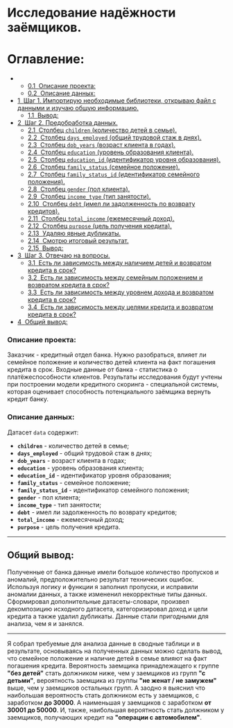 # Исследование надёжности заёмщиков.

<h1>Оглавление:<span class="tocSkip"></span></h1>
<div class="toc"><ul class="toc-item"><li><ul class="toc-item"><li><span><a href="#Описание-проекта:" data-toc-modified-id="Описание-проекта:-0.1"><span class="toc-item-num">0.1&nbsp;&nbsp;</span>Описание проекта:</a></span></li><li><span><a href="#Описание-данных:" data-toc-modified-id="Описание-данных:-0.2"><span class="toc-item-num">0.2&nbsp;&nbsp;</span>Описание данных:</a></span></li></ul></li><li><span><a href="#Шаг-1.-Импортирую-необходимые-библиотеки,-открываю-файл-с-данными-и-изучаю-общую-информацию." data-toc-modified-id="Шаг-1.-Импортирую-необходимые-библиотеки,-открываю-файл-с-данными-и-изучаю-общую-информацию.-1"><span class="toc-item-num">1&nbsp;&nbsp;</span>Шаг 1. Импортирую необходимые библиотеки, открываю файл с данными и изучаю общую информацию.</a></span><ul class="toc-item"><li><span><a href="#Вывод:" data-toc-modified-id="Вывод:-1.1"><span class="toc-item-num">1.1&nbsp;&nbsp;</span>Вывод:</a></span></li></ul></li><li><span><a href="#Шаг-2.-Предобработка-данных." data-toc-modified-id="Шаг-2.-Предобработка-данных.-2"><span class="toc-item-num">2&nbsp;&nbsp;</span>Шаг 2. Предобработка данных.</a></span><ul class="toc-item"><li><span><a href="#Столбец-children-(количество-детей-в-семье)." data-toc-modified-id="Столбец-children-(количество-детей-в-семье).-2.1"><span class="toc-item-num">2.1&nbsp;&nbsp;</span>Столбец <code>children</code> (количество детей в семье).</a></span></li><li><span><a href="#Столбец-days_employed-(общий-трудовой-стаж-в-днях)." data-toc-modified-id="Столбец-days_employed-(общий-трудовой-стаж-в-днях).-2.2"><span class="toc-item-num">2.2&nbsp;&nbsp;</span>Столбец <code>days_employed</code> (общий трудовой стаж в днях).</a></span></li><li><span><a href="#Столбец-dob_years-(возраст-клиента-в-годах)." data-toc-modified-id="Столбец-dob_years-(возраст-клиента-в-годах).-2.3"><span class="toc-item-num">2.3&nbsp;&nbsp;</span>Столбец <code>dob_years</code> (возраст клиента в годах).</a></span></li><li><span><a href="#Столбец-education-(уровень-образования-клиента)." data-toc-modified-id="Столбец-education-(уровень-образования-клиента).-2.4"><span class="toc-item-num">2.4&nbsp;&nbsp;</span>Столбец <code>education</code> (уровень образования клиента).</a></span></li><li><span><a href="#Столбец-education_id-(идентификатор-уровня-образования)." data-toc-modified-id="Столбец-education_id-(идентификатор-уровня-образования).-2.5"><span class="toc-item-num">2.5&nbsp;&nbsp;</span>Столбец <code>education_id</code> (идентификатор уровня образования).</a></span></li><li><span><a href="#Столбец-family_status-(семейное-положение)." data-toc-modified-id="Столбец-family_status-(семейное-положение).-2.6"><span class="toc-item-num">2.6&nbsp;&nbsp;</span>Столбец <code>family_status</code> (семейное положение).</a></span></li><li><span><a href="#Столбец-family_status_id-(идентификатор-семейного-положения)." data-toc-modified-id="Столбец-family_status_id-(идентификатор-семейного-положения).-2.7"><span class="toc-item-num">2.7&nbsp;&nbsp;</span>Столбец <code>family_status_id</code> (идентификатор семейного положения).</a></span></li><li><span><a href="#Столбец-gender-(пол-клиента)." data-toc-modified-id="Столбец-gender-(пол-клиента).-2.8"><span class="toc-item-num">2.8&nbsp;&nbsp;</span>Столбец <code>gender</code> (пол клиента).</a></span></li><li><span><a href="#Столбец-income_type-(тип-занятости)." data-toc-modified-id="Столбец-income_type-(тип-занятости).-2.9"><span class="toc-item-num">2.9&nbsp;&nbsp;</span>Столбец <code>income_type</code> (тип занятости).</a></span></li><li><span><a href="#Столбец-debt-(имел-ли-задолженность-по-возврату-кредитов)." data-toc-modified-id="Столбец-debt-(имел-ли-задолженность-по-возврату-кредитов).-2.10"><span class="toc-item-num">2.10&nbsp;&nbsp;</span>Столбец <code>debt</code> (имел ли задолженность по возврату кредитов).</a></span></li><li><span><a href="#Столбец-total_income-(ежемесячный-доход)." data-toc-modified-id="Столбец-total_income-(ежемесячный-доход).-2.11"><span class="toc-item-num">2.11&nbsp;&nbsp;</span>Столбец <code>total_income</code> (ежемесячный доход).</a></span></li><li><span><a href="#Столбец-purpose-(цель-получения-кредита)." data-toc-modified-id="Столбец-purpose-(цель-получения-кредита).-2.12"><span class="toc-item-num">2.12&nbsp;&nbsp;</span>Столбец <code>purpose</code> (цель получения кредита).</a></span></li><li><span><a href="#Удаляю-явные-дубликаты." data-toc-modified-id="Удаляю-явные-дубликаты.-2.13"><span class="toc-item-num">2.13&nbsp;&nbsp;</span>Удаляю явные дубликаты.</a></span></li><li><span><a href="#Смотрю-итоговый-результат." data-toc-modified-id="Смотрю-итоговый-результат.-2.14"><span class="toc-item-num">2.14&nbsp;&nbsp;</span>Смотрю итоговый результат.</a></span></li><li><span><a href="#Вывод:" data-toc-modified-id="Вывод:-2.15"><span class="toc-item-num">2.15&nbsp;&nbsp;</span>Вывод:</a></span></li></ul></li><li><span><a href="#Шаг-3.-Отвечаю-на-вопросы." data-toc-modified-id="Шаг-3.-Отвечаю-на-вопросы.-3"><span class="toc-item-num">3&nbsp;&nbsp;</span>Шаг 3. Отвечаю на вопросы.</a></span><ul class="toc-item"><li><span><a href="#Есть-ли-зависимость-между-наличием-детей-и-возвратом-кредита-в-срок?" data-toc-modified-id="Есть-ли-зависимость-между-наличием-детей-и-возвратом-кредита-в-срок?-3.1"><span class="toc-item-num">3.1&nbsp;&nbsp;</span>Есть ли зависимость между наличием детей и возвратом кредита в срок?</a></span></li><li><span><a href="#Есть-ли-зависимость-между-семейным-положением-и-возвратом-кредита-в-срок?" data-toc-modified-id="Есть-ли-зависимость-между-семейным-положением-и-возвратом-кредита-в-срок?-3.2"><span class="toc-item-num">3.2&nbsp;&nbsp;</span>Есть ли зависимость между семейным положением и возвратом кредита в срок?</a></span></li><li><span><a href="#Есть-ли-зависимость-между-уровнем-дохода-и-возвратом-кредита-в-срок?" data-toc-modified-id="Есть-ли-зависимость-между-уровнем-дохода-и-возвратом-кредита-в-срок?-3.3"><span class="toc-item-num">3.3&nbsp;&nbsp;</span>Есть ли зависимость между уровнем дохода и возвратом кредита в срок?</a></span></li><li><span><a href="#Есть-ли-зависимость-между-целями-кредита-и-возвратом-кредита-в-срок?" data-toc-modified-id="Есть-ли-зависимость-между-целями-кредита-и-возвратом-кредита-в-срок?-3.4"><span class="toc-item-num">3.4&nbsp;&nbsp;</span>Есть ли зависимость между целями кредита и возвратом кредита в срок?</a></span></li></ul></li><li><span><a href="#Общий-вывод:" data-toc-modified-id="Общий-вывод:-4"><span class="toc-item-num">4&nbsp;&nbsp;</span>Общий вывод:</a></span></li></ul></div>

### Описание проекта:
Заказчик - кредитный отдел банка. Нужно разобраться, влияет ли семейное положение и количество детей клиента на факт погашения кредита в срок. Входные данные от банка - статистика о платёжеспособности клиентов.
Результаты исследования будут учтены при построении модели кредитного скоринга - специальной системы, которая оценивает способность потенциального заёмщика вернуть кредит банку.

### Описание данных:
Датасет `data` содержит:
- **`children`** - количество детей в семье;
- **`days_employed`** - общий трудовой стаж в днях;
- **`dob_years`** - возраст клиента в годах;
- **`education`** - уровень образования клиента;
- **`education_id`** - идентификатор уровня образования;
- **`family_status`** - семейное положение;
- **`family_status_id`** - идентификатор семейного положения;
- **`gender`** - пол клиента;
- **`income_type`** - тип занятости;
- **`debt`** - имел ли задолженность по возврату кредитов;
- **`total_income`** - ежемесячный доход;
- **`purpose`** - цель получения кредита.
***
## Общий вывод:
Полученные от банка данные имели большое количество пропусков и аномалий, предположительно результат технических ошибок. Используя логику и функции я заполнил пропуски, и исправили аномалии данных, а также измененил некорректные типы данных. Сформировал дополнительные датасеты-словари, произвел декомпозицию исходного датасета, категоризировал доход и цели кредита а также удалил дубликаты. Данные стали пригодными для анализа, чем я и занялся. 
***
Я собрал требуемые для анализа данные в сводные таблици и в результате, основываясь на полученных данных можно сделать вывод, что семейное положение и наличие детей в семье влияют на факт погашения кредита. Вероятность заемщика принадлежащего к группе **"без детей"** стать должником ниже, чем у заемщиков из групп **"с детьми"**, вероятность заемщика из группы **"не женат / не замужем"** выше, чем у заемщиков остальных групп. А заодно я выяснил что наибольшая вероятность стать должником есть у заемщиков, с заработком **до 30000**. А наименьшая у заемщиков с заработком **от 30001 до 50000**. И, также, наибольшая вероятность стать должником у заемщиков, получающих кредит на **"операции с автомобилем"**.
